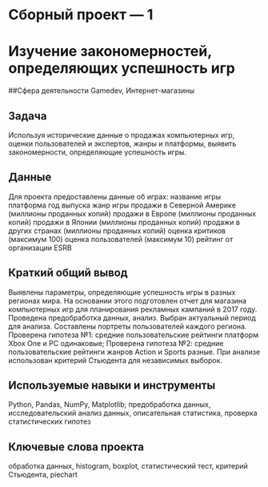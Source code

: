 # Сборный проект — 1
# Изучение закономерностей, определяющих успешность игр


##Сфера деятельности
Gamedev, Интернет-магазины


## Задача
Используя исторические данные о продажах компьютерных игр, оценки пользователей и экспертов, жанры и платформы, выявить закономерности, определяющие успешность игры.


## Данные  
Для проекта предоставлены данные об играх:
название игры
платформа
год выпуска
жанр игры
продажи в Северной Америке (миллионы проданных копий)
продажи в Европе (миллионы проданных копий)
продажи в Японии (миллионы проданных копий)
продажи в других странах (миллионы проданных копий)
оценка критиков (максимум 100)
оценка пользователей (максимум 10)
рейтинг от организации ESRB

## Краткий общий вывод
Выявлены параметры, определяющие успешность игры в разных регионах мира. На
основании этого подготовлен отчет для магазина компьютерных игр для планирования
рекламных кампаний в 2017 году.
Проведена предобработка данных, анализ. 
Выбран актуальный период для анализа. 
Составлены портреты пользователей каждого региона. 
Проверена гипотеза №1: средние пользовательские рейтинги платформ Xbox One и PC одинаковые;
Проверена гипотеза №2: средние пользовательские рейтинги жанров Action и Sports разные. 
При анализе использован критерий Стьюдента для независимых выборок.


## Используемые навыки и инструменты
Python, Pandas, NumPy, Matplotlib; 
предобработка данных, исследовательский анализ данных, описательная статистика, проверка статистических гипотез


## Ключевые слова проекта
обработка данных, histogram, boxplot, статистический тест, критерий Стьюдента, piechart